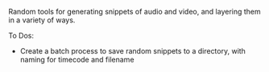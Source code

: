 Random tools for generating snippets of audio and video, and layering them in a variety of ways.

To Dos:

- Create a batch process to save random snippets to a directory, with naming for timecode and filename
